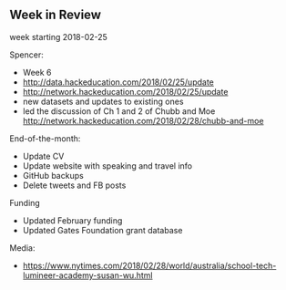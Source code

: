 ## Week in Review

week starting 2018-02-25

Spencer:
* Week 6
* http://data.hackeducation.com/2018/02/25/update
* http://network.hackeducation.com/2018/02/25/update
* new datasets and updates to existing ones
* led the discussion of Ch 1 and 2 of Chubb and Moe http://network.hackeducation.com/2018/02/28/chubb-and-moe

End-of-the-month:
* Update CV
* Update website with speaking and travel info
* GitHub backups
* Delete tweets and FB posts

Funding
* Updated February funding
* Updated Gates Foundation grant database

Media:
* https://www.nytimes.com/2018/02/28/world/australia/school-tech-lumineer-academy-susan-wu.html
